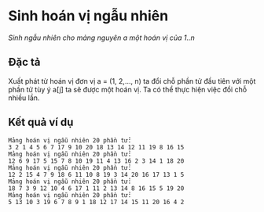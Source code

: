 ﻿# Sinh hoán vị ngẫu nhiên

*Sinh ngẫu nhiên cho mảng nguyên a một hoán vị của 1..n*

## Đặc tả

Xuất phát từ hoán vị đơn vị a = (1, 2,..., n) ta đổi chỗ phần tử đầu tiên với một phần tử tùy ý
a[j] ta sẽ được một hoán vị. Ta có thể thực hiện việc đổi chỗ nhiều lần.

## Kết quả ví dụ

```
Mảng hoán vị ngẫu nhiên 20 phần tử:
3 2 1 4 5 6 7 17 9 10 20 18 13 14 12 11 19 8 16 15
Mảng hoán vị ngẫu nhiên 20 phần tử:
12 6 9 17 5 15 7 8 10 19 11 4 13 16 2 3 14 1 18 20
Mảng hoán vị ngẫu nhiên 20 phần tử:
12 2 15 4 7 9 18 6 11 10 8 19 3 14 20 16 17 13 1 5
Mảng hoán vị ngẫu nhiên 20 phần tử:
18 7 3 9 12 10 4 6 17 1 11 2 13 14 8 16 15 5 19 20
Mảng hoán vị ngẫu nhiên 20 phần tử:
5 13 10 3 19 6 7 8 9 1 18 12 17 14 15 11 20 16 4 2
```

